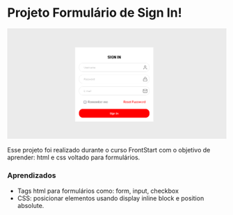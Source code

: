 # Projeto Formulário de Sign In!

![Projeto preview](https://raw.githubusercontent.com/martinsevandro/formstest/master/assets/project-preview.png)

Esse projeto foi realizado durante o curso FrontStart com o objetivo de aprender: html e css voltado para formulários.


### Aprendizados
- Tags html para formulários como: form, input, checkbox
- CSS: posicionar elementos usando display inline block e position absolute.
 